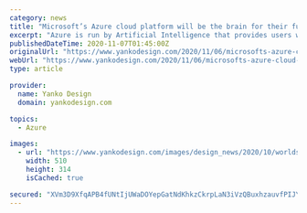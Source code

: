 ```yaml
---
category: news
title: "Microsoft’s Azure cloud platform will be the brain for their future autonomous robots!"
excerpt: "Azure is run by Artificial Intelligence that provides users with a customizable space to work, save, share, and connect through multi-functional, serverless software. Halawany’s robot renders for Microsoft Middle East,"
publishedDateTime: 2020-11-07T01:45:00Z
originalUrl: "https://www.yankodesign.com/2020/11/06/microsofts-azure-cloud-platform-will-be-the-brain-for-their-future-autonomous-robots/"
webUrl: "https://www.yankodesign.com/2020/11/06/microsofts-azure-cloud-platform-will-be-the-brain-for-their-future-autonomous-robots/"
type: article

provider:
  name: Yanko Design
  domain: yankodesign.com

topics:
  - Azure

images:
  - url: "https://www.yankodesign.com/images/design_news/2020/10/worlds_most_secure_portable_SSD-510x314.jpg"
    width: 510
    height: 314
    isCached: true

secured: "XVm3D9XfqAPB4fUNtIjUWaDOYepGatNdKhkzCkrpLaN3iVzQBuxhzauvfPIJYD4CfQbdlxEwzymZ65UmMu/Vl16ZMd1qr6u+FPZXXvbXTLzrVludCho9SFcKhdpVu4hX0bvtpmAIwnYM1r9csrYi1k6tkUgH9ALq0kexyb2cjT2GvWKnjB7MMbm2PYLNnIzdxIIsqdgO9bNJJL3pLnTWDbP5NeqFynewBgpPR5oCChfL6PQJgQrJ0qHPGjWxFPLADXoYtLoPmBeOlGSEaKE39Gdxia8h6JaHgLCkb/tewjaNXcR2WYIRFlNSf2xudpkKbAjKU7J02tflz8Uh+TDGKqJFS19dHjHpMc27dPkMEGM=;PVtFp+nnorlawFP7WgRrew=="
---
```


